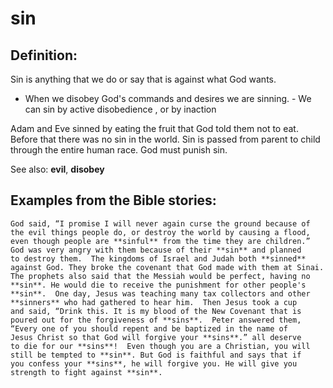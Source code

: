 sin
===

###

Definition:
-----------

Sin is anything that we do or say that is against what God wants.

-   When we disobey God's commands and desires we are sinning.  -   We
can sin by active disobedience , or by inaction


Adam and Eve sinned by eating the fruit that God told them not to eat.
Before that there was no sin in the world. Sin is passed from parent to
child through the entire human race. God must punish sin.

See also: **evil**, **disobey**

Examples from the Bible stories:
--------------------------------

    God said, “I promise I will never again curse the ground because of
    the evil things people do, or destroy the world by causing a flood,
    even though people are **sinful** from the time they are children.”
    God was very angry with them because of their **sin** and planned
    to destroy them.  The kingdoms of Israel and Judah both **sinned**
    against God. They broke the covenant that God made with them at Sinai.
    The prophets also said that the Messiah would be perfect, having no
    **sin**. He would die to receive the punishment for other people's
    **sin**.  One day, Jesus was teaching many tax collectors and other
    **sinners** who had gathered to hear him.  Then Jesus took a cup
    and said, “Drink this. It is my blood of the New Covenant that is
    poured out for the forgiveness of **sins**.  Peter answered them,
    “Every one of you should repent and be baptized in the name of
    Jesus Christ so that God will forgive your **sins**.” all deserve
    to die for our **sins**!  Even though you are a Christian, you will
    still be tempted to **sin**. But God is faithful and says that if
    you confess your **sins**, he will forgive you. He will give you
    strength to fight against **sin**.
